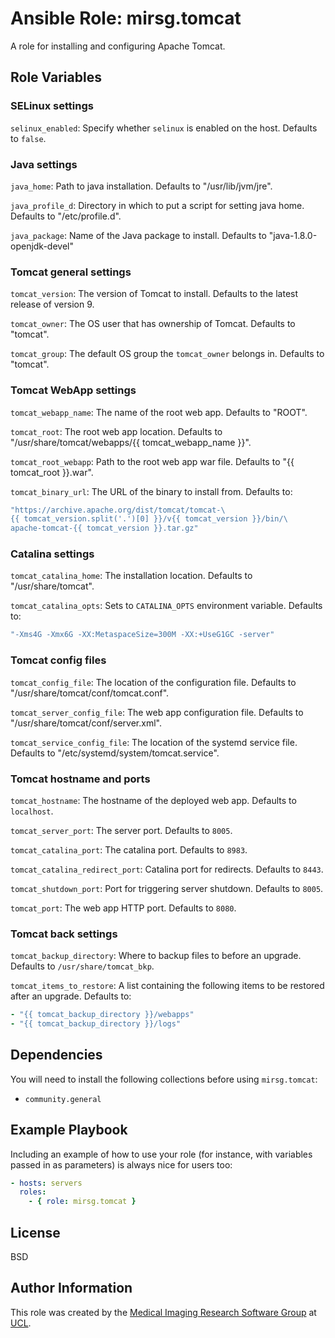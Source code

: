 # Ansible Role: mirsg.tomcat

A role for installing and configuring Apache Tomcat.

## Role Variables

### SELinux settings

`selinux_enabled`: Specify whether `selinux` is enabled on the host. Defaults to
`false`.

### Java settings

`java_home`: Path to java installation. Defaults to "/usr/lib/jvm/jre".

`java_profile_d`: Directory in which to put a script for setting java home. Defaults to "/etc/profile.d".

`java_package`: Name of the Java package to install. Defaults to "java-1.8.0-openjdk-devel"

### Tomcat general settings

`tomcat_version`: The version of Tomcat to install. Defaults to the latest release of version 9.

`tomcat_owner`: The OS user that has ownership of Tomcat. Defaults to "tomcat".

`tomcat_group`: The default OS group the `tomcat_owner` belongs in. Defaults to "tomcat".

### Tomcat WebApp settings

`tomcat_webapp_name`: The name of the root web app. Defaults to "ROOT".

`tomcat_root`: The root web app location. Defaults to "/usr/share/tomcat/webapps/{{
tomcat_webapp_name }}".

`tomcat_root_webapp`: Path to the root web app war file. Defaults to
"{{ tomcat_root }}.war".

`tomcat_binary_url`: The URL of the binary to install from. Defaults to:

```yaml
"https://archive.apache.org/dist/tomcat/tomcat-\
{{ tomcat_version.split('.')[0] }}/v{{ tomcat_version }}/bin/\
apache-tomcat-{{ tomcat_version }}.tar.gz"
```

### Catalina settings

`tomcat_catalina_home`: The installation location. Defaults to "/usr/share/tomcat".

`tomcat_catalina_opts`: Sets to `CATALINA_OPTS` environment variable. Defaults to:

```yaml
"-Xms4G -Xmx6G -XX:MetaspaceSize=300M -XX:+UseG1GC -server"
```

### Tomcat config files

`tomcat_config_file`: The location of the configuration file. Defaults to
"/usr/share/tomcat/conf/tomcat.conf".

`tomcat_server_config_file`: The web app configuration file. Defaults to
"/usr/share/tomcat/conf/server.xml".

`tomcat_service_config_file`: The location of the systemd service file. Defaults to
"/etc/systemd/system/tomcat.service".

### Tomcat hostname and ports

`tomcat_hostname`: The hostname of the deployed web app. Defaults to `localhost`.

`tomcat_server_port`: The server port. Defaults to `8005`.

`tomcat_catalina_port`: The catalina port. Defaults to `8983`.

`tomcat_catalina_redirect_port`: Catalina port for redirects. Defaults to `8443`.

`tomcat_shutdown_port`: Port for triggering server shutdown. Defaults to `8005`.

`tomcat_port`: The web app HTTP port. Defaults to `8080`.

### Tomcat back settings

`tomcat_backup_directory`: Where to backup files to before an upgrade. Defaults to
`/usr/share/tomcat_bkp`.

`tomcat_items_to_restore`: A list containing the following items to be restored after
an upgrade. Defaults to:

```yaml
- "{{ tomcat_backup_directory }}/webapps"
- "{{ tomcat_backup_directory }}/logs"
```

## Dependencies

You will need to install the following collections before using `mirsg.tomcat`:

- `community.general`

## Example Playbook

Including an example of how to use your role (for instance, with variables
passed in as parameters) is always nice for users too:

```yaml
- hosts: servers
  roles:
    - { role: mirsg.tomcat }
```

## License

BSD

## Author Information

This role was created by the [Medical Imaging Research Software
Group](https://www.ucl.ac.uk/advanced-research-computing/expertise/research-software-development/medical-imaging-research-software-group)
at [UCL](https://www.ucl.ac.uk/).
